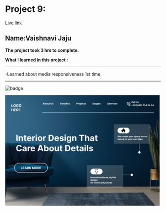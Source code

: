 # Project 9:

[Live link](https://creative-phoenix-70c570.netlify.app)

## Name:Vaishnavi Jaju

**The project took 3 hrs to complete.**

**What I learned in this project** :

***

 -Learned about media responsiveness 1st time.
 
***


![badge](https://img.shields.io/badge/LearnCodeOnline-INeuron)

![image](10.png)
